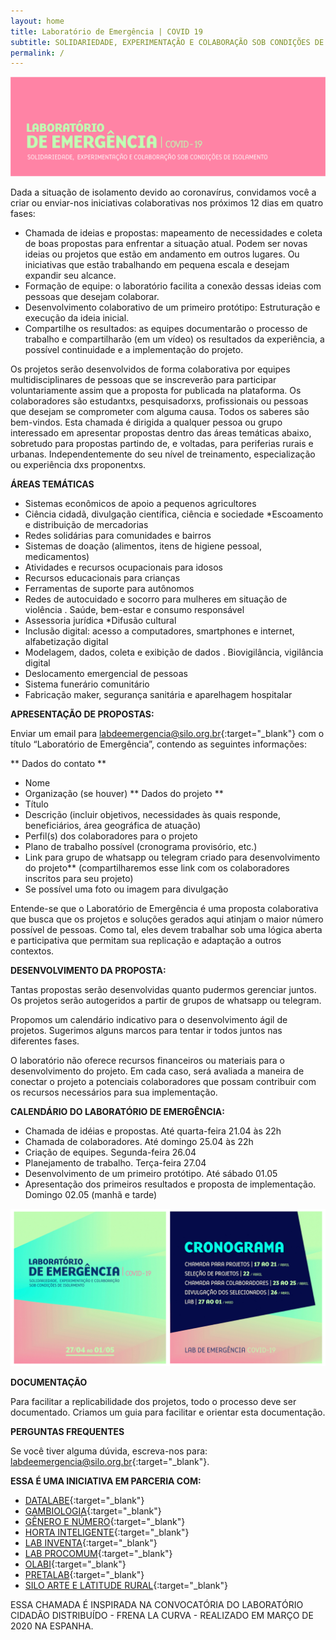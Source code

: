 ```yaml
---
layout: home
title: Laboratório de Emergência | COVID 19
subtitle: SOLIDARIEDADE, EXPERIMENTAÇÃO E COLABORAÇÃO SOB CONDIÇÕES DE ISOLAMENTO
permalink: /
---
```


![](/media/images/covers/cover2.jpg)

Dada a situação de isolamento devido ao coronavírus, convidamos você a criar ou enviar-nos iniciativas colaborativas nos próximos 12 dias em quatro fases:
  
* Chamada de ideias e propostas: mapeamento de necessidades e coleta de boas propostas para enfrentar a situação atual. Podem ser novas ideias ou projetos que estão em andamento em outros lugares. Ou iniciativas que estão trabalhando em pequena escala e desejam expandir seu alcance.
* Formação de equipe: o laboratório facilita a conexão dessas ideias com pessoas que desejam colaborar.
* Desenvolvimento colaborativo de um primeiro protótipo: Estruturação e execução da ideia inicial.
* Compartilhe os resultados: as equipes documentarão o processo de trabalho e compartilharão (em um vídeo) os resultados da experiência, a possível continuidade e a implementação do projeto.
  
Os projetos serão desenvolvidos de forma colaborativa por equipes multidisciplinares de pessoas que se inscreverão para participar voluntariamente assim que a proposta for publicada na plataforma. Os colaboradores são estudantxs, pesquisadorxs, profissionais ou pessoas que desejam se comprometer com alguma causa. Todos os saberes são bem-vindos.
Esta chamada é dirigida a qualquer pessoa ou grupo interessado em apresentar propostas dentro das áreas temáticas abaixo, sobretudo para propostas partindo de, e voltadas, para periferias rurais e urbanas. Independentemente do seu nível de treinamento, especialização ou experiência dxs proponentxs.
  
**ÁREAS TEMÁTICAS**
  
* Sistemas econômicos de apoio a pequenos agricultores
* Ciência cidadã, divulgação científica, ciência e sociedade *Escoamento e distribuição de mercadorias
* Redes solidárias para comunidades e bairros
* Sistemas de doação (alimentos, itens de higiene pessoal, medicamentos)
* Atividades e recursos ocupacionais para idosos
* Recursos educacionais para crianças
* Ferramentas de suporte para autônomos
* Redes de autocuidado e socorro para mulheres em situação de violência . Saúde, bem-estar e consumo responsável
* Assessoria jurídica *Difusão cultural
* Inclusão digital: acesso a computadores, smartphones e internet, alfabetização digital
* Modelagem, dados, coleta e exibição de dados . Biovigilância, vigilância digital
* Deslocamento emergencial de pessoas
* Sistema funerário comunitário
* Fabricação maker, segurança sanitária e aparelhagem hospitalar

**APRESENTAÇÃO DE PROPOSTAS:**
  
Enviar um email para [labdeemergencia@silo.org.br](mailto:labdeemergencia@silo.org.br){:target="_blank"} com o título “Laboratório de Emergência”, contendo as seguintes informações:
  
** Dados do contato **
* Nome
* Organização (se houver)
** Dados do projeto **
* Título
* Descrição (incluir objetivos, necessidades às quais responde, beneficiários, área geográfica de atuação)
* Perfil(s) dos colaboradores para o projeto
* Plano de trabalho possível (cronograma provisório, etc.)
* Link para grupo de whatsapp ou telegram criado para desenvolvimento do projeto** (compartilharemos esse link com os colaboradores inscritos para seu projeto)
* Se possível uma foto ou imagem para divulgação
  
Entende-se que o Laboratório de Emergência é uma proposta colaborativa que busca que os projetos e soluções gerados aqui atinjam o maior número possível de pessoas. Como tal, eles devem trabalhar sob uma lógica aberta e participativa que permitam sua replicação e adaptação a outros contextos.
  
**DESENVOLVIMENTO DA PROPOSTA:**
  
Tantas propostas serão desenvolvidas quanto pudermos gerenciar juntos. Os projetos serão autogeridos a partir de grupos de whatsapp ou telegram. 
  
Propomos um calendário indicativo para o desenvolvimento ágil de projetos. Sugerimos alguns marcos para tentar ir todos juntos nas diferentes fases.
  
O laboratório não oferece recursos financeiros ou materiais para o desenvolvimento do projeto. Em cada caso, será avaliada a maneira de conectar o projeto a potenciais colaboradores que possam contribuir com os recursos necessários para sua implementação.

**CALENDÁRIO DO LABORATÓRIO DE EMERGÊNCIA:**
  
* Chamada de idéias e propostas. Até quarta-feira 21.04 às 22h
* Chamada de colaboradores. Até domingo 25.04 às 22h
* Criação de equipes. Segunda-feira 26.04
* Planejamento de trabalho. Terça-feira 27.04
* Desenvolvimento de um primeiro protótipo. Até sábado 01.05
* Apresentação dos primeiros resultados e proposta de implementação. Domingo 02.05 (manhã e tarde)
  
![](/media/images/post1.jpg)
  
**DOCUMENTAÇÃO**
  
Para facilitar a replicabilidade dos projetos, todo o processo deve ser documentado. Criamos um guia para facilitar e orientar esta documentação.

**PERGUNTAS FREQUENTES**

Se você tiver alguma dúvida, escreva-nos para: [labdeemergencia@silo.org.br](mailto:labdeemergencia@silo.org.br){:target="_blank"}.

**ESSA É UMA INICIATIVA EM PARCERIA COM:**

* [DATALABE](https://datalabe.org/){:target="_blank"}
* [GAMBIOLOGIA](http://www.gambiologia.net/blog/){:target="_blank"}
* [GÊNERO E NÚMERO](http://www.generonumero.media/){:target="_blank"}
* [HORTA INTELIGENTE](https://hortainteligente.wixsite.com/hortainteligente){:target="_blank"}
* [LAB INVENTA](https://pt-br.facebook.com/labinventa/){:target="_blank"}
* [LAB PROCOMUM](https://lab.procomum.org/){:target="_blank"}
* [OLABI](https://www.olabi.org.br){:target="_blank"}
* [PRETALAB](https://www.pretalab.com/){:target="_blank"}
* [SILO ARTE E LATITUDE RURAL](https://silo.org.br/){:target="_blank"}

ESSA CHAMADA É INSPIRADA NA CONVOCATÓRIA DO LABORATÓRIO CIDADÃO DISTRIBUÍDO - FRENA LA CURVA - REALIZADO EM MARÇO DE 2020 NA ESPANHA.
